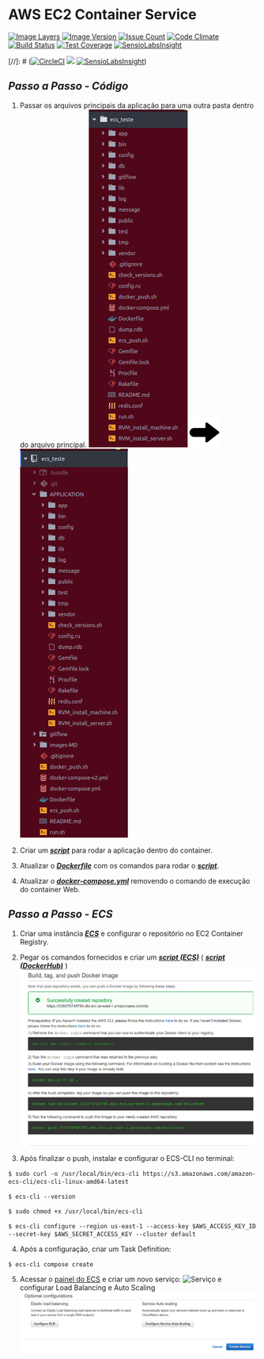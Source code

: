 # **AWS EC2 Container Service**

[![Image Layers](https://images.microbadger.com/badges/image/strund3r/ecs.svg)](http://microbadger.com/images/strund3r/ecs)
[![Image Version](https://images.microbadger.com/badges/version/strund3r/ecs.svg)](http://microbadger.com/images/strund3r/ecs)
[![Issue Count](https://codeclimate.com/github/Strund3r/ECS_test/badges/issue_count.svg)](https://codeclimate.com/github/Strund3r/ECS_test/issues)
[![Code Climate](https://codeclimate.com/github/Strund3r/ECS_test/badges/gpa.svg)](https://codeclimate.com/github/Strund3r/ECS_test)
[![Build Status](https://travis-ci.org/Strund3r/ECS_test.svg?branch=master)](https://travis-ci.org/Strund3r/ECS_test)
[![Test Coverage](https://codeclimate.com/github/Strund3r/ECS_test/badges/coverage.svg)](https://codeclimate.com/github/Strund3r/ECS_test/coverage)
[![SensioLabsInsight](https://insight.sensiolabs.com/projects/50e0016b-4b30-4b0b-9caa-9fdda8c8b4a5/small.png)](https://insight.sensiolabs.com/projects/50e0016b-4b30-4b0b-9caa-9fdda8c8b4a5)

[//]: # ([![CircleCI](https://circleci.com/gh/Strund3r/ECS_test.svg?style=svg)](https://circleci.com/gh/Strund3r/ECS_test) [![](https://ci.solanolabs.com:443/Strund3r/ECS_test/badges/branches/master?badge_token=d70f4f631421f879209c4f6b865ae17e63b31284)](https://ci.solanolabs.com:443/Strund3r/ECS_test/suites/517280) [![SensioLabsInsight](https://insight.sensiolabs.com/projects/50e0016b-4b30-4b0b-9caa-9fdda8c8b4a5/mini.png)](https://insight.sensiolabs.com/projects/50e0016b-4b30-4b0b-9caa-9fdda8c8b4a5))

## *Passo a Passo - Código*

1. Passar os arquivos principais da aplicação para uma outra pasta dentro do arquivo principal.
![Antes da mudança](/images-MD/Antes-APP.png)    ![Seta](/images-MD/right_arrow.png)    ![Depois da mudança](/images-MD/Depois-APP.png)

2. Criar um __*[script](https://github.com/Strund3r/ECS_test/blob/master/run.sh)*__ para rodar a aplicação dentro do container.

3. Atualizar o __*[Dockerfile](https://github.com/Strund3r/ECS_test/blob/master/Dockerfile)*__ com os comandos para rodar o __*[script](https://github.com/Strund3r/ECS_test/blob/master/run.sh)*__.

4. Atualizar o __*[docker-compose.yml](https://github.com/Strund3r/ECS_test/blob/master/docker-compose.yml#L17)*__ removendo o comando de execução do container Web.

## *Passo a Passo - ECS*

1. Criar uma instância __*[ECS](https://console.aws.amazon.com/ecs/home?region=us-east-1#/firstRun)*__ e configurar o repositório no EC2 Container Registry.

2. Pegar os comandos fornecidos e criar um __*[script (ECS)](https://github.com/Strund3r/ECS_test/blob/master/ecs_push.sh)*__ ( __*[script (DockerHub)](https://github.com/Strund3r/ECS_test/blob/master/docker_push.sh)*__ )
![ECS Registry Commands](/images-MD/ecs-reg.png)

3. Após finalizar o push, instalar e configurar o ECS-CLI no terminal:
```
$ sudo curl -o /usr/local/bin/ecs-cli https://s3.amazonaws.com/amazon-ecs-cli/ecs-cli-linux-amd64-latest
```
```
$ ecs-cli --version
```
```
$ sudo chmod +x /usr/local/bin/ecs-cli
```
```
$ ecs-cli configure --region us-east-1 --access-key $AWS_ACCESS_KEY_ID --secret-key $AWS_SECRET_ACCESS_KEY --cluster default
```

4. Após a configuração, criar um Task Definition:
```
$ ecs-cli compose create
```

5. Acessar o [painel do ECS](https://console.aws.amazon.com/ecs/home?region=us-east-1#/clusters/default/services) e criar um novo serviço:
![Serviço](/images-MD/serviço.png)
e configurar Load Balancing e Auto Scaling
![Config ELB e Auto Scaling](/images-MD/config-elb-as.png)
